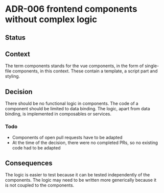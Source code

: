 # ADR-006 frontend components without complex logic

## Status

<adr-status status='accepted' />

## Context

The term components stands for the vue components, in the form of single-file components, in this context. These contain a template,
a script part and styling.

## Decision

There should be no functional logic in components. The code of a component should be limited to data binding.
The logic, apart from data binding, is implemented in composables or services.

### Todo

- Components of open pull requests have to be adapted
- At the time of the decision, there were no completed PRs, so no existing code had to be adapted

## Consequences

The logic is easier to test because it can be tested independently of the components. The logic may need to be
written more generically because it is not coupled to the components.